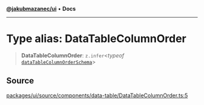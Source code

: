 [**@jakubmazanec/ui**](../README.md) • **Docs**

---

# Type alias: DataTableColumnOrder

> **DataTableColumnOrder**: `z.infer`\<_typeof_
> [`dataTableColumnOrderSchema`](../variables/dataTableColumnOrderSchema.md)\>

## Source

[packages/ui/source/components/data-table/DataTableColumnOrder.ts:5](https://github.com/jakubmazanec/tools/blob/ff982fbbc1a4d22edeaae8b283ad7d8de4b15bd8/packages/ui/source/components/data-table/DataTableColumnOrder.ts#L5)
